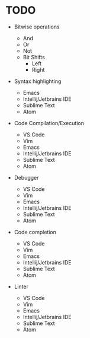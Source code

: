# TODO

- Bitwise operations
  - And
  - Or
  - Not
  - Bit Shifts
    - Left
    - Right

- Syntax highlighting
  - Emacs
  - Intellij/Jetbrains IDE
  - Sublime Text
  - Atom

- Code Compilation/Execution
  - VS Code
  - Vim
  - Emacs
  - Intellij/Jetbrains IDE
  - Sublime Text
  - Atom

- Debugger
  - VS Code
  - Vim
  - Emacs
  - Intellij/Jetbrains IDE
  - Sublime Text
  - Atom

- Code completion
  - VS Code
  - Vim
  - Emacs
  - Intellij/Jetbrains IDE
  - Sublime Text
  - Atom

- Linter
  - VS Code
  - Vim
  - Emacs
  - Intellij/Jetbrains IDE
  - Sublime Text
  - Atom
